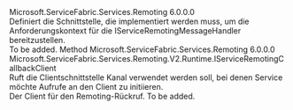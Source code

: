 <Type Name="IServiceRemotingRequestContext" FullName="Microsoft.ServiceFabric.Services.Remoting.V2.Runtime.IServiceRemotingRequestContext">
  <TypeSignature Language="C#" Value="public interface IServiceRemotingRequestContext" />
  <TypeSignature Language="ILAsm" Value=".class public interface auto ansi abstract IServiceRemotingRequestContext" />
  <TypeSignature Language="DocId" Value="T:Microsoft.ServiceFabric.Services.Remoting.V2.Runtime.IServiceRemotingRequestContext" />
  <TypeSignature Language="VB.NET" Value="Public Interface IServiceRemotingRequestContext" />
  <TypeSignature Language="F#" Value="type IServiceRemotingRequestContext = interface" />
  <AssemblyInfo>
    <AssemblyName>Microsoft.ServiceFabric.Services.Remoting</AssemblyName>
    <AssemblyVersion>6.0.0.0</AssemblyVersion>
  </AssemblyInfo>
  <Interfaces />
  <Docs>
    <summary>
            Definiert die Schnittstelle, die implementiert werden muss, um die Anforderungskontext für die IServiceRemotingMessageHandler bereitzustellen.
            </summary>
    <remarks>To be added.</remarks>
  </Docs>
  <Members>
    <Member MemberName="GetCallBackClient">
      <MemberSignature Language="C#" Value="public Microsoft.ServiceFabric.Services.Remoting.V2.Runtime.IServiceRemotingCallbackClient GetCallBackClient ();" />
      <MemberSignature Language="ILAsm" Value=".method public hidebysig newslot virtual instance class Microsoft.ServiceFabric.Services.Remoting.V2.Runtime.IServiceRemotingCallbackClient GetCallBackClient() cil managed" />
      <MemberSignature Language="DocId" Value="M:Microsoft.ServiceFabric.Services.Remoting.V2.Runtime.IServiceRemotingRequestContext.GetCallBackClient" />
      <MemberSignature Language="VB.NET" Value="Public Function GetCallBackClient () As IServiceRemotingCallbackClient" />
      <MemberSignature Language="F#" Value="abstract member GetCallBackClient : unit -&gt; Microsoft.ServiceFabric.Services.Remoting.V2.Runtime.IServiceRemotingCallbackClient" Usage="iServiceRemotingRequestContext.GetCallBackClient " />
      <MemberType>Method</MemberType>
      <AssemblyInfo>
        <AssemblyName>Microsoft.ServiceFabric.Services.Remoting</AssemblyName>
        <AssemblyVersion>6.0.0.0</AssemblyVersion>
      </AssemblyInfo>
      <ReturnValue>
        <ReturnType>Microsoft.ServiceFabric.Services.Remoting.V2.Runtime.IServiceRemotingCallbackClient</ReturnType>
      </ReturnValue>
      <Parameters />
      <Docs>
        <summary>
            Ruft die Clientschnittstelle Kanal verwendet werden soll, bei denen Service möchte Aufrufe an den Client zu initiieren.
            </summary>
        <returns>Der Client für den Remoting-Rückruf.</returns>
        <remarks>To be added.</remarks>
      </Docs>
    </Member>
  </Members>
</Type>